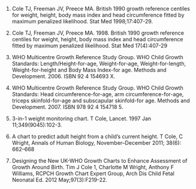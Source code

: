 1. Cole TJ, Freeman JV, Preece MA. British 1990 growth reference centiles for weight, height, body mass index and head circumference fitted by maximum penalized likelihood. Stat Med 1998;17:407-29. 

2.    Cole TJ, Freeman JV, Preece MA. 1998. British 1990 growth reference centiles for weight, height, body mass index and head circumference fitted by maximum penalized likelihood. Stat Med 17(4):407-29 

3.  WHO Multicentre Growth Reference Study Group. WHO Child Growth Standards: Length/Height-for-age, Weight-for-age, Weight-for-length, Weight-for-height and Body Mass Index-for age. Methods and Development. 2006. ISBN    92 4 154693 X.  

4.  WHO Multicentre Growth Reference Study Group. WHO Child Growth Standards: Head circumference-for-age, arm circumference-for-age, triceps skinfold-for-age and subscapular skinfold-for age. Methods and Development. 2007. ISBN 978 92 4 154718 5. 

5.  3-in-1 weight monitoring chart. T Cole, Lancet. 1997 Jan 11;349(9045):102-3.

6. A chart to predict adult height from a child’s current height. T Cole, C Wright, Annals of Human Biology, November–December 2011; 38(6): 662–668
7. Designing the New UK-WHO Growth Charts to Enhance Assessment of Growth Around Birth. Tim J Cole 1, Charlotte M Wright, Anthony F Williams, RCPCH Growth Chart Expert Group, Arch Dis Child Fetal Neonatal Ed. 2012 May;97(3):F219-22.